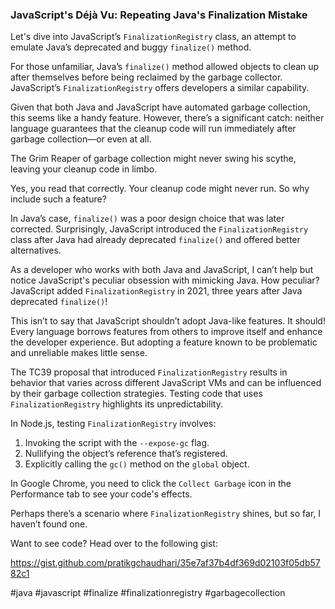 ### JavaScript's Déjà Vu: Repeating Java's Finalization Mistake

Let's dive into JavaScript’s `FinalizationRegistry` class, an attempt to emulate Java’s deprecated and buggy `finalize()` method.

For those unfamiliar, Java’s `finalize()` method allowed objects to clean up after themselves before being reclaimed by the garbage collector. JavaScript’s `FinalizationRegistry` offers developers a similar capability.

Given that both Java and JavaScript have automated garbage collection, this seems like a handy feature. However, there’s a significant catch: neither language guarantees that the cleanup code will run immediately after garbage collection—or even at all.

The Grim Reaper of garbage collection might never swing his scythe, leaving your cleanup code in limbo.

Yes, you read that correctly. Your cleanup code might never run. So why include such a feature?

In Java’s case, `finalize()` was a poor design choice that was later corrected. Surprisingly, JavaScript introduced the `FinalizationRegistry` class after Java had already deprecated `finalize()` and offered better alternatives.

As a developer who works with both Java and JavaScript, I can’t help but notice JavaScript's peculiar obsession with mimicking Java. How peculiar? JavaScript added `FinalizationRegistry` in 2021, three years after Java deprecated `finalize()`!

This isn’t to say that JavaScript shouldn’t adopt Java-like features. It should! Every language borrows features from others to improve itself and enhance the developer experience. But adopting a feature known to be problematic and unreliable makes little sense.

The TC39 proposal that introduced `FinalizationRegistry` results in behavior that varies across different JavaScript VMs and can be influenced by their garbage collection strategies. Testing code that uses `FinalizationRegistry` highlights its unpredictability.

In Node.js, testing `FinalizationRegistry` involves:
1. Invoking the script with the `--expose-gc` flag.
2. Nullifying the object’s reference that’s registered.
3. Explicitly calling the `gc()` method on the `global` object.

In Google Chrome, you need to click the `Collect Garbage` icon in the Performance tab to see your code's effects.

Perhaps there’s a scenario where `FinalizationRegistry` shines, but so far, I haven’t found one.

Want to see code? Head over to the following gist:

https://gist.github.com/pratikgchaudhari/35e7af37b4df369d02103f05db5782c1

#java #javascript #finalize #finalizationregistry #garbagecollection